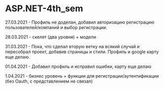 # ASP.NET-4th_sem

27.03.2021 - Профиль не доделан, добавил авторизацию регистрацию пользователей/компаний и выбор регистрации.

28.03.2021 - скелет (два уровня) + модели

31.03.2021 - Пока, что сделал вторую ветку на всякий случай и пересобрал проект, добавив страницы и стили. Профиль и google карту еще делаю.

01.04.2021 - Добавил профиль и исправил ошибки, карту еще делаю

1.04.2021 - бизнес уровень + функции для регистрации/аутентификации (без Oauth, с представлением не связал)
